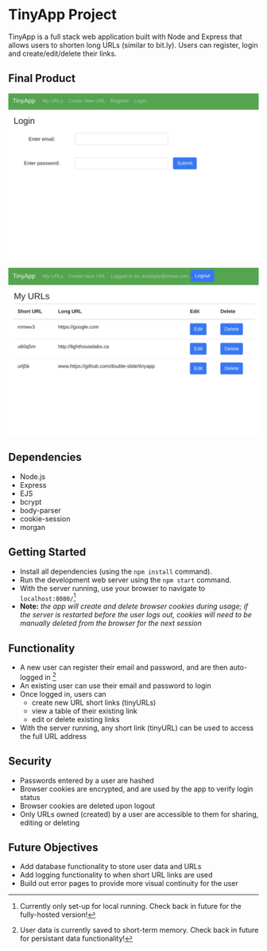 # TinyApp Project

TinyApp is a full stack web application built with Node and Express that allows users to shorten long URLs (similar to bit.ly). Users can register, login and create/edit/delete their links.

## Final Product

!["Login Page"](https://github.com/double-slide/tinyapp/blob/master/docs/tinyApp_login.jpg "Login Page")

!["URL Summary Page"](https://github.com/double-slide/tinyapp/blob/master/docs/tinyApp_urls.jpg "URL Summary Page")

## Dependencies

- Node.js
- Express
- EJS
- bcrypt
- body-parser
- cookie-session
- morgan

## Getting Started

- Install all dependencies (using the `npm install` command).
- Run the development web server using the `npm start` command.
- With the server running, use your browser to navigate to `localhost:8080/`[^1]
- **Note:** _the app will create and delete browser cookies during usage; if the server is restarted before the user logs out, cookies will need to be manually deleted from the browser for the next session_

## Functionality
- A new user can register their email and password, and are then auto-logged in [^2]
- An existing user can use their email and password to login
- Once logged in, users can
  - create new URL short links (tinyURLs)
  - view a table of their existing link
  - edit or delete existing links
- With the server running, any short link (tinyURL) can be used to access the full URL address

## Security
- Passwords entered by a user are hashed
- Browser cookies are encrypted, and are used by the app to verify login status
- Browser cookies are deleted upon logout
- Only URLs owned (created) by a user are accessible to them for sharing, editing or deleting

## Future Objectives
- Add database functionality to store user data and URLs
- Add logging functionality to when short URL links are used
- Build out error pages to provide more visual continuity for the user

[^1]: Currently only set-up for local running. Check back in future for the fully-hosted version!
[^2]: User data is currently saved to short-term memory. Check back in future for persistant data functionality!